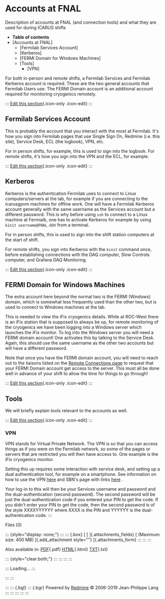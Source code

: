 

# Accounts at FNAL

Description of accounts at FNAL (and connection tools) and what they are
used for during ICARUS shifts

-   **Table of contents**
-   [Accounts at FNAL]
    -   [Fermilab Services Account]
    -   [Kerberos]
    -   [FERMI Domain for Windows
        Machines]
    -   [Tools]
        -   [VPN]

For both in-person and remote shifts, a Fermilab Services and Fermilab
Kerberos account is required. These are the two general accounts that
Fermilab Users use. The FERMI Domain account is an additional account
required for monitoring cryogenics remotely.

::: 
[Edit this
section](AccountsAtFNAL/edit?section=2){.icon-only
.icon-edit}
:::



## Fermilab Services Account

This is probably the account that you interact with the most at
Fermilab. It\'s how you sign into Fermilab pages that use Single Sign
On, Redmine (i.e. this site), Service Desk, ECL (the logbook), VPN, etc.

For in person shifts, for example, this is used to sign into the
logbook. For remote shifts, it\'s how you sign into the VPN and the ECL,
for example.

::: 
[Edit this
section](AccountsAtFNAL/edit?section=3){.icon-only
.icon-edit}
:::



## Kerberos

Kerberos is the authentication Fermilab uses to connect to Linux
computers/servers at the lab, for example if you are connecting to the
icarusgpvm machines for offline work. One will have a Fermilab Kerberos
account generally with the same username as the Services account but a
different password. This is why before using `ssh` to connect to a Linux
machine at Fermialb, one has to activate Kerberos for example by using
`kinit username@FNAL.GOV` from a terminal.

For in person shifts, this is used to sign into the shift station
computers at the start of shift.

For remote shifts, you sign into Kerberos with the `kinit` command once,
before establishing connections with the DAQ computer, Slow Controls
computer, and Grafana DAQ Monitoring.

::: 
[Edit this
section](AccountsAtFNAL/edit?section=4){.icon-only
.icon-edit}
:::



## FERMI Domain for Windows Machines

The extra account here beyond the normal two is the FERMI (Windows)
domain, which is somewhat less frequently used than the other two, but
is used to connect to Windows machines at the lab.

This is needed to view the iFix cryogenics details. While at ROC-West
there is an iFix station that is supposed to always be up, for remote
monitoring of the cryogenics we have been logging into a Windows server
which launches the iFix monitor. To log into the Windows server you will
need a FERMI domain account! One activates this by talking to the
Service Desk. Again, this should use the same username as the other two
accounts but will have a different password.

Note that once you have the FERMI domain account, you will need to reach
out to the liaisons listed on the [Remote Connections
page](RemoteShift)
to request that your FERMI Domain account get access to the server. This
must all be done well in advance of your shift to allow the time for
things to go through!

::: 
[Edit this
section](AccountsAtFNAL/edit?section=5){.icon-only
.icon-edit}
:::



## Tools

We will briefly explain tools relevant to the accounts as well.

::: 
[Edit this
section](AccountsAtFNAL/edit?section=6){.icon-only
.icon-edit}
:::



### VPN

VPN stands for Virtual Private Network. The VPN is so that you can
access things as if you were on the Fermilab network, so some of the
pages or servers that are restricted you will then have access to. One
example is the iFix cryogenics monitor.

Setting this up requires some interaction with service desk, and setting
up a dual authentication tool, for example on a smartphone. See
information on how to use the VPN
[here](https://fermi.servicenowservices.com/kb_view.do?sysparm_article=KB0560)
and SBN\'s page with links
[here](https://sbnsoftware.github.io/sbn_wiki/VPN.html) .

Your log-in to this will then be your Services username and password and
the dual-authentication (second password). The second password will be
just the dual-authentication code if you entered your PIN to get the
code. If you didn\'t enter your PIN to get the code, then the second
password is of the style XXXXYYYYYY where XXXX is the PIN and YYYYYY is
the dual-authentication code.
:::

Files (0)

::: {style="display: none;"}
::: 
::: {.box}
[ [ ]{.attachments_fields} [ (Maximum size: 400 MB) ]{.add_attachment
style=""} ]{.attachments_form}
:::
:::
:::

Also available in:
[PDF](AccountsAtFNAL.pdf){.pdf}
[HTML](AccountsAtFNAL.html){.html}
[TXT](AccountsAtFNAL.txt){.txt}

::: {style="clear:both;"}
:::
:::
:::
:::

::: 
Loading\...
:::

::: 
:::

::: 
::: {.bgl}
::: {.bgr}
Powered by [Redmine](https://www.redmine.org/) © 2006-2019 Jean-Philippe
Lang
:::
:::
:::
:::
:::
